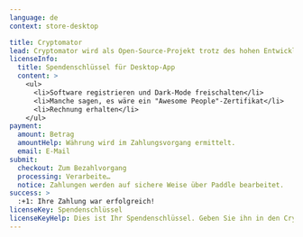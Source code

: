```yaml
---
language: de
context: store-desktop

title: Cryptomator
lead: Cryptomator wird als Open-Source-Projekt trotz des hohen Entwicklungs­aufwands kostenlos bereitgestellt und ist daher auf Spenden angewiesen. Wenn Sie auch an der Weiterentwicklung interessiert sind, können Sie uns mit dem Kauf eines Spendenschlüssels unterstützen.
licenseInfo:
  title: Spendenschlüssel für Desktop-App
  content: >
    <ul>
      <li>Software registrieren und Dark-Mode freischalten</li>
      <li>Manche sagen, es wäre ein "Awesome People"-Zertifikat</li>
      <li>Rechnung erhalten</li>
    </ul>
payment:
  amount: Betrag
  amountHelp: Währung wird im Zahlungsvorgang ermittelt.
  email: E-Mail
submit:
  checkout: Zum Bezahlvorgang
  processing: Verarbeite…
  notice: Zahlungen werden auf sichere Weise über Paddle bearbeitet.
success: >
  :+1: Ihre Zahlung war erfolgreich!
licenseKey: Spendenschlüssel
licenseKeyHelp: Dies ist Ihr Spendenschlüssel. Geben Sie ihn in den Cryptomator-Einstellungen unter "Spenden" ein. Der Spendenschlüssel wurde auch an Ihre E-Mail-Adresse gesendet.
---
```

